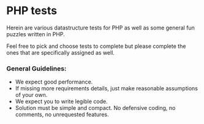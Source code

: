 # PHP tests

Herein are various datastructure tests for PHP as well as some general fun puzzles written in PHP.

Feel free to pick and choose tests to complete but please complete the ones that are specifically assigned as well.

### General Guidelines:
- We expect good performance.
- If missing more requirements details, just make reasonable assumptions of
your own.
- We expect you to write legible code.
- Solution must be simple and compact. No defensive coding, no comments, no
unrequested features.
